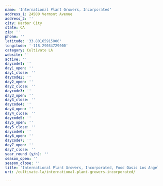 ```yaml
---
name: 'International Plant Growers, Incorporated'
address_1: 24500 Vermont Avenue
address_2: ''
city: Harbor City
state: CA
zip: ''
phone: ''
latitude: '33.80165915000'
longitude: '-118.29034729000'
category: Cultivate LA
website: ''
active: ''
daycode1: ''
day1_open: ''
day1_close: ''
daycode2: ''
day2_open: ''
day2_close: ''
daycode3: ''
day3_open: ''
day3_close: ''
daycode4: ''
day4_open: ''
day4_close: ''
daycode5: ''
day5_open: ''
day5_close: ''
daycode6: ''
day6_open: ''
daycode7: ''
day7_open: ''
day7_close: ''
year_round (y/n): ''
season_open: ''
season_close: ''
title: 'International Plant Growers, Incorporated, Food Oasis Los Angeles'
uri: /cultivate-la/international-plant-growers-incorporated/

---
```

